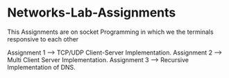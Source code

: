 # Networks-Lab-Assignments

This Assignments are on socket Programming in which we the terminals responsive to each other

Assignment 1 --> TCP/UDP Client-Server Implementation.
Assignment 2 --> Multi Client Server Implementation.
Assignment 3 --> Recursive Implementation of DNS.
